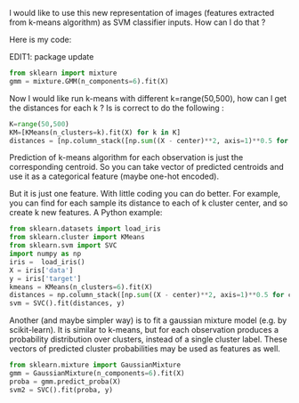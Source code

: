  l would like to use this new representation of images (features extracted from k-means algorithm) as SVM classifier inputs. How can l do that ?

Here is my code:

EDIT1:
package update

```Python
from sklearn import mixture
gmm = mixture.GMM(n_components=6).fit(X)
```

Now l would like run k-means with different k=range(50,500), how can l get the distances for each k ? Is is correct to do the following :

```Python
K=range(50,500)
KM=[KMeans(n_clusters=k).fit(X) for k in K]
distances = [np.column_stack([np.sum((X - center)**2, axis=1)**0.5 for center in C.cluster_centers_]) for C in KM]
```

 Prediction of k-means algorithm for each observation is just the corresponding centroid. So you can take vector of predicted centroids and use it as a categorical feature (maybe one-hot encoded).

But it is just one feature. With little coding you can do better. For example, you can find for each sample its distance to each of k cluster center, and so create k new features. A Python example:

```Python
from sklearn.datasets import load_iris
from sklearn.cluster import KMeans
from sklearn.svm import SVC
import numpy as np
iris =  load_iris()
X = iris['data']
y = iris['target']
kmeans = KMeans(n_clusters=6).fit(X)
distances = np.column_stack([np.sum((X - center)**2, axis=1)**0.5 for center in kmeans.cluster_centers_])
svm = SVC().fit(distances, y)
```
Another (and maybe simpler way) is to fit a gaussian mixture model (e.g. by scikit-learn). It is similar to k-means, but for each observation produces a probability distribution over clusters, instead of a single cluster label. These vectors of predicted cluster probabilities may be used as features as well.

```Python
from sklearn.mixture import GaussianMixture
gmm = GaussianMixture(n_components=6).fit(X)
proba = gmm.predict_proba(X)
svm2 = SVC().fit(proba, y)
```
